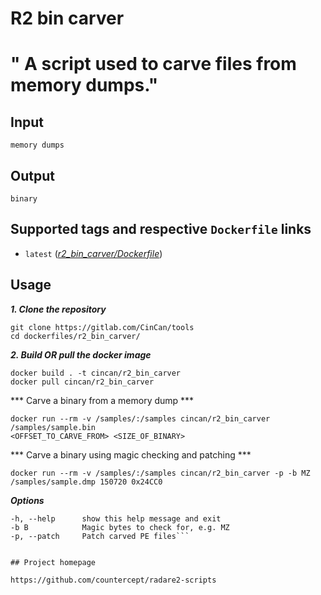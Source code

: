 # R2 bin carver

# " A script used to carve files from memory dumps."

## Input

```
memory dumps
```

## Output

```
binary
```

## Supported tags and respective `Dockerfile` links
* `latest` 
([*r2_bin_carver/Dockerfile*](https://gitlab.com/CinCan/tools/blob/master/r2_bin_carver/Dockerfile))

## Usage

***1. Clone the repository***

```
git clone https://gitlab.com/CinCan/tools
cd dockerfiles/r2_bin_carver/
```

***2. Build OR pull the docker image*** 

```
docker build . -t cincan/r2_bin_carver
docker pull cincan/r2_bin_carver
```

*** Carve a binary from a memory dump ***
```
docker run --rm -v /samples/:/samples cincan/r2_bin_carver /samples/sample.bin 
<OFFSET_TO_CARVE_FROM> <SIZE_OF_BINARY>
```

*** Carve a binary using magic checking and patching ***
```
docker run --rm -v /samples/:/samples cincan/r2_bin_carver -p -b MZ 
/samples/sample.dmp 150720 0x24CC0
```


***Options***  

```
-h, --help   	show this help message and exit  
-b B         	Magic bytes to check for, e.g. MZ  
-p, --patch  	Patch carved PE files```


## Project homepage

https://github.com/countercept/radare2-scripts

